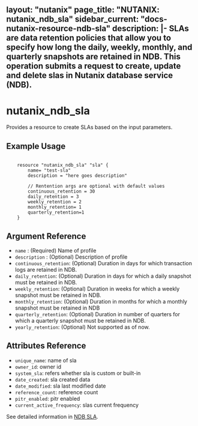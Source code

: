 layout: "nutanix"
page_title: "NUTANIX: nutanix_ndb_sla"
sidebar_current: "docs-nutanix-resource-ndb-sla"
description: |-
  SLAs are data retention policies that allow you to specify how long the daily, weekly, monthly, and quarterly snapshots are retained in NDB. This operation submits a request to create, update and delete slas in Nutanix database service (NDB).
---

# nutanix_ndb_sla

Provides a resource to create SLAs based on the input parameters. 

## Example Usage

```hcl

    resource "nutanix_ndb_sla" "sla" {
        name= "test-sla"
        description = "here goes description"
        
        // Rentention args are optional with default values
        continuous_retention = 30
        daily_retention = 3
        weekly_retention = 2
        monthly_retention= 1
        quarterly_retention=1
    }
```


## Argument Reference
* `name` : (Required) Name of profile
* `description` : (Optional) Description of profile
* `continuous_retention`: (Optional) Duration in days for which transaction logs are retained in NDB.
* `daily_retention`: (Optional) Duration in days for which a daily snapshot must be retained in NDB.
* `weekly_retention`: (Optional) Duration in weeks for which a weekly snapshot must be retained in NDB.
* `monthly_retention`: (Optional) Duration in months for which a monthly snapshot must be retained in NDB
* `quarterly_retention`: (Optional) Duration in number of quarters for which a quarterly snapshot must be retained in NDB.
* `yearly_retention`: (Optional) Not supported as of now. 

## Attributes Reference

* `unique_name`: name of sla
* `owner_id`: owner id
* `system_sla`: refers whether sla is custom or built-in 
* `date_created`: sla created data
* `date_modified`: sla last modified date
* `reference_count`: reference count
* `pitr_enabled`: pitr enabled 
* `current_active_frequency`: slas current frequency 


See detailed information in [NDB SLA](https://www.nutanix.dev/api_references/ndb/#/a0c17eca8b34f-create-sla-from-ndb-service).

